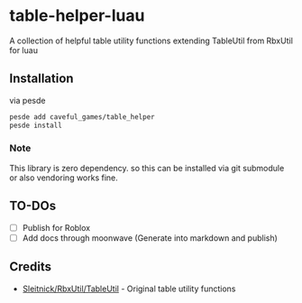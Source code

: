 # table-helper-luau
A collection of helpful table utility functions extending TableUtil from RbxUtil for luau

## Installation
via pesde
```sh
pesde add caveful_games/table_helper
pesde install
```

### Note
This library is zero dependency. so this can be installed via git submodule or also vendoring works fine.

## TO-DOs
- [ ] Publish for Roblox
- [ ] Add docs through moonwave (Generate into markdown and publish)

## Credits
- [Sleitnick/RbxUtil/TableUtil](https://github.com/Sleitnick/RbxUtil/blob/main/modules/table-util/init.luau) - Original table utility functions
